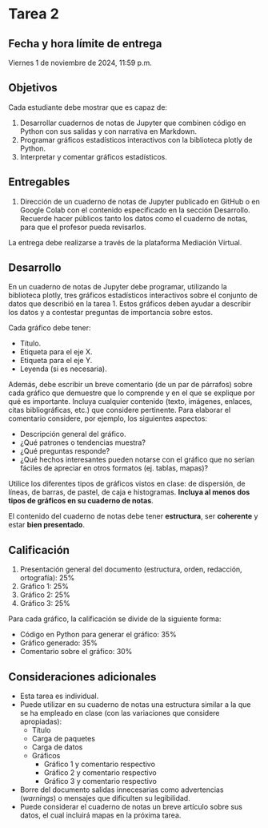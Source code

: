 # Tarea 2

## Fecha y hora límite de entrega

Viernes 1 de noviembre de 2024, 11:59 p.m.

## Objetivos

Cada estudiante debe mostrar que es capaz de:

1.  Desarrollar cuadernos de notas de Jupyter que combinen código en Python con sus salidas y con narrativa en Markdown.
2.  Programar gráficos estadísticos interactivos con la biblioteca plotly de Python.
3.  Interpretar y comentar gráficos estadísticos.

## Entregables

1.  Dirección de un cuaderno de notas de Jupyter publicado en GitHub o en Google Colab con el contenido especificado en la sección Desarrollo. Recuerde hacer públicos tanto los datos como el cuaderno de notas, para que el profesor pueda revisarlos.

La entrega debe realizarse a través de la plataforma Mediación Virtual.

## Desarrollo

En un cuaderno de notas de Jupyter debe programar, utilizando la biblioteca plotly, tres gráficos estadísticos interactivos sobre el conjunto de datos que describió en la tarea 1. Estos gráficos deben ayudar a describir los datos y a contestar preguntas de importancia sobre estos.

Cada gráfico debe tener:

- Título.
- Etiqueta para el eje X.
- Etiqueta para el eje Y.
- Leyenda (si es necesaria).

Además, debe escribir un breve comentario (de un par de párrafos) sobre cada gráfico que demuestre que lo comprende y en el que se explique por qué es importante. Incluya cualquier contenido (texto, imágenes, enlaces, citas bibliográficas, etc.) que considere pertinente. Para elaborar el comentario considere, por ejemplo, los siguientes aspectos:

- Descripción general del gráfico.
- ¿Qué patrones o tendencias muestra?
- ¿Qué preguntas responde?
- ¿Qué hechos interesantes pueden notarse con el gráfico que no serían fáciles de apreciar en otros formatos (ej. tablas, mapas)?

Utilice los diferentes tipos de gráficos vistos en clase: de dispersión, de líneas, de barras, de pastel, de caja e histogramas. **Incluya al menos dos tipos de gráficos en su cuaderno de notas**.

El contenido del cuaderno de notas debe tener **estructura**, ser **coherente** y estar **bien presentado**.

## Calificación

1. Presentación general del documento (estructura, orden, redacción, ortografía): 25%
2. Gráfico 1: 25%
3. Gráfico 2: 25%
4. Gráfico 3: 25%

Para cada gráfico, la calificación se divide de la siguiente forma:

- Código en Python para generar el gráfico: 35%
- Gráfico generado: 35%
- Comentario sobre el gráfico: 30%

## Consideraciones adicionales

- Esta tarea es individual.
- Puede utilizar en su cuaderno de notas una estructura similar a la que se ha empleado en clase (con las variaciones que considere apropiadas):
  - Título
  - Carga de paquetes
  - Carga de datos
  - Gráficos
    - Gráfico 1 y comentario respectivo
    - Gráfico 2 y comentario respectivo
    - Gráfico 3 y comentario respectivo
- Borre del documento salidas innecesarias como advertencias (*warnings*) o mensajes que dificulten su legibilidad. 
- Puede considerar el cuaderno de notas un breve artículo sobre sus datos, el cual incluirá mapas en la próxima tarea.
